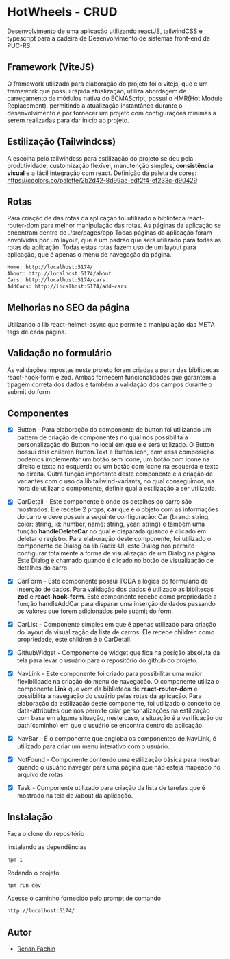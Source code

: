 # HotWheels - CRUD
Desenvolvimento de uma aplicação utilizando reactJS, tailwindCSS e typescript para a cadeira de Desenvolvimento de sistemas front-end da PUC-RS.

## Framework (ViteJS)
O framework utilizado para elaboração do projeto foi o vitejs, que é um framework que possui rápida atualização, utiliza abordagem de carregamento de módulos nativa do ECMAScript, possui o HMR(Hot Module Replacement), permitindo a atualização instantânea durante o desenvolvimento e por fornecer um projeto com configurações mínimas a serem realizadas para dar inicio ao projeto.

## Estilização (Tailwindcss)
A escolha pelo tailwindcss para estilização do projeto se deu pela produtividade, customização flexível, manutenção simples, **consistência visual** e a fácil integração com react.
Definição da paleta de cores: https://coolors.co/palette/2b2d42-8d99ae-edf2f4-ef233c-d90429

## Rotas
Para criação de das rotas da aplicação foi utilizado a biblioteca react-router-dom para melhor manipulação das rotas.
As páginas da aplicação se encontram dentro de ./src/pages/app
Todas páginas da aplicação foram envolvidas por um layout, que é um padrão que será utilizado para todas as rotas da aplicação.
Todas estas rotas fazem uso de um layout para aplicação, que é apenas o menu de navegação da página.

```bash
Home: http://localhost:5174/
About: http://localhost:5174/about
Cars: http://localhost:5174/cars
AddCars: http://localhost:5174/add-cars
```

## Melhorias no SEO da página
Utilizando a lib react-helmet-async que permite a manipulação das META tags de cada página.

## Validação no formulário
As validações impostas neste projeto foram criadas a partir das biblitoecas react-hook-form e zod. Ambas fornecem funcionalidades que garantem a tipagem correta dos dados e também a validação dos campos durante o submit do form.


## Componentes
- [x] Button - Para elaboração do componente de button foi utilizando um pattern de criação de componentes no qual nos possibilita a personalização do Button no local em que ele será utilizado. O Button possui dois children Button.Text e Button.Icon, com essa composição podemos implementar um botão sem ícone, um botão com ícone na direita e texto na esquerda ou um botão com ícone na esquerda e texto no direita.
Outra função importante deste componente é a criação de variantes com o uso da lib tailwind-variants, no qual conseguimos, na hora de utilizar o componente, definir qual a estilização a ser utilizada.

- [x] CarDetail - Este componente é onde os detalhes do carro são mostrados. Ele recebe 2 props, **car** que é o objeto com as informações do carro e deve possuir a seguinte configuração: Car {brand: string, color: string, id: number, name: string, year: string} e também uma função **handleDeleteCar** no qual é disparada quando é clicado em deletar o registro. Para elaboração deste componente, foi utilizado o componente de Dialog da lib Radix-UI, este Dialog nos permite configurar totalmente a forma de visualização de um Dialog na página. Este Dialog é chamado quando é clicado no botão de visualização de detalhes do carro.

- [x] CarForm - Este componente possui TODA a lógica do formulário de inserção de dados. Para validação dos dados é utilizado as biblitecas **zod** e **react-hook-form**. Este componente recebe como propriedade a função handleAddCar para disparar uma inserção de dados passando os valores que forem adicionados pelo submit do form.

- [x] CarList - Componente simples em que é apenas utilizado para criação do layout da visualização da lista de carros. Ele recebe children como propriedade, este children é o CarDetail.

- [x] GithubWidget - Componente de widget que fica na posição absoluta da tela para levar o usuário para o repositório do github do projeto.

- [x] NavLink - Este componente foi criado para possibilitar uma maior flexibilidade na criação do menu de navegação. O componente utiliza o componente **Link** que vem da biblioteca de **react-router-dom** e possibilita a navegação do usuário pelas rotas da aplicação. Para elaboração da estilização deste componente, foi utilizado o conceito de data-attributes que nos permite criar personalizações na estilização com base em alguma situação, neste caso, a situação é a verificação do path(caminho) em que o usuário se encontra dentro da aplicação.

- [x] NavBar - É o componente que engloba os componentes de NavLink, é utilizado para criar um menu interativo com o usuário.

- [x] NotFound - Componente contendo uma estilização básica para mostrar quando o usuário navegar para uma página que não esteja mapeado no arquivo de rotas.

- [x] Task - Componente utilizado para criação da lista de tarefas que é mostrado na tela de /about da aplicação.

## Instalação
Faça o clone do repositório

Instalando as dependências
```bash
npm i
```

Rodando o projeto
```bash
npm run dev
```

Acesse o caminho fornecido pelo prompt de comando
```bash
http://localhost:5174/
```

## Autor

- [Renan Fachin](https://github.com/RenanFachin/)
